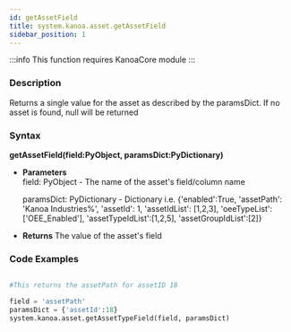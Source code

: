 ```yaml
---
id: getAssetField
title: system.kanoa.asset.getAssetField
sidebar_position: 1
---
```


:::info
This function requires KanoaCore module
:::

### Description
Returns a single value for the asset as described by the paramsDict. If no asset is found, null will be returned

### Syntax
**getAssetField(field:PyObject, paramsDict:PyDictionary)**

- **Parameters**  
    field: PyObject - The name of the asset's field/column name

    paramsDict: PyDictionary - Dictionary i.e. {'enabled':True, 'assetPath': 'Kanoa Industries%', 'assetId': 1, 'assetIdList': [1,2,3], 'oeeTypeList':['OEE_Enabled'], 'assetTypeIdList':[1,2,5], 'assetGroupIdList':[2]}

- **Returns**
    The value of the asset's field


### Code Examples

```py

#This returns the assetPath for assetID 18

field = 'assetPath'
paramsDict = {'assetId':18}
system.kanoa.asset.getAssetTypeField(field, paramsDict)
```


